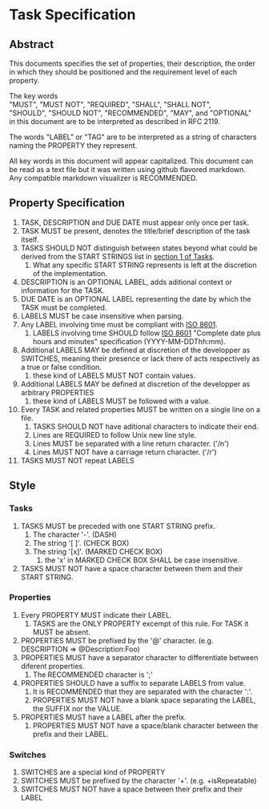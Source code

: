 # Task Specification

## Abstract

This documents specifies the set of properties, their description, the order in which they should be positioned and the requirement level of each property.  

The key words  
"MUST", "MUST NOT", "REQUIRED", "SHALL", "SHALL NOT",  
"SHOULD", "SHOULD NOT", "RECOMMENDED",  "MAY", and "OPTIONAL"  
in this document are to be interpreted as described in RFC 2119.

The words "LABEL" or "TAG" are to be interpreted as a string of characters naming the PROPERTY they represent.

All key words in this document will appear capitalized.
This document can be read as a text file but it was written using github flavored markdown.  
Any compatible markdown visualizer is RECOMMENDED.

## Property Specification

1. TASK, DESCRIPTION and DUE DATE must appear only once per task.
2. TASK MUST be present, denotes the title/brief description of the task itself.
3. TASKS SHOULD NOT distinguish between states beyond what could be derived from the START STRINGS list in [section 1 of Tasks](###Tasks).
   1. What any specific START STRING represents is left at the discretion of the implementation.
4. DESCRIPTION is an OPTIONAL LABEL, adds aditional context or information for the TASK.
5. DUE DATE is an OPTIONAL LABEL representing the date by which the TASK must be completed.
6. LABELS MUST be case insensitive when parsing.
7. Any LABEL involving time must be compliant with [ISO 8601](https://www.w3.org/TR/NOTE-datetime).
   1. LABELS involving time SHOULD follow [ISO 8601](https://www.w3.org/TR/NOTE-datetime) "Complete date plus hours and minutes" specification (YYYY-MM-DDThh:mm).
8. Additional LABELS MAY be defined at discretion of the developper as SWITCHES, meaning their presence or lack there of acts respectively as a true or false condition.
    1. these kind of LABELS MUST NOT contain values.
9. Additional LABELS MAY be defined at discretion of the developper as arbitrary PROPERTIES
    1. these kind of LABELS MUST be followed with a value.
10. Every TASK and related properties MUST be written on a single line on a file.
    1. TASKS SHOULD NOT have aditional characters to indicate their end.
    2. Lines are REQUIRED to follow Unix new line style.
      1. Lines MUST be separated with a line return character. ('/n')
      2. Lines MUST NOT have a carriage return character. ('/r')
11. TASKS MUST NOT repeat LABELS

## Style

### Tasks

1. TASKS MUST be preceded with one START STRING prefix.
   1. The character '-'. (DASH)
   2. The string '[ ]'. (CHECK BOX)
   3. The string '[x]'. (MARKED CHECK BOX)
      1. the 'x' in MARKED CHECK BOX SHALL be case insensitive.
2. TASKS MUST NOT have a space character between them and their START STRING.

### Properties

1. Every PROPERTY MUST indicate their LABEL.
   1. TASKS are the ONLY PROPERTY excempt of this rule. For TASK it MUST be absent.
2. PROPERTIES MUST be prefixed by the '@' character. (e.g. DESCRIPTION => @Description:Foo)
3. PROPERTIES MUST have a separator character to differentiate between diferent properties.
   1. The RECOMMENDED character is ';'
4. PROPERTIES  SHOULD have a suffix to separate LABELS from value.
   1. It is RECOMMENDED that they are separated with the character ':'.
   2. PROPERTIES MUST NOT have a blank space separating the LABEL, the SUFFIX nor the VALUE. 
5. PROPERTIES MUST have a LABEL after the prefix.
   1. PROPERTIES MUST NOT have a space/blank character between the prefix and their LABEL.

### Switches

1. SWITCHES are a special  kind of PROPERTY
2. SWITCHES MUST be prefixed by the character '+'. (e.g. +isRepeatable)
3. SWITCHES MUST NOT have a space between their prefix and their LABEL
